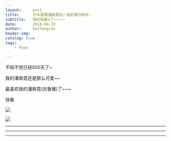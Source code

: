 ```yaml
---
layout:     post
title:      今天是跟潘紫霓在一起的第500天~
subtitle:   我的咕最s了~~~~~
date:       2018-04-23
author:     hechangran
header-img:
catalog: true
tags:
    - Poon

---
```


不知不觉已经500天了~

我的潘紫霓还是那么可爱~~

最喜欢我的潘紫霓(古鲁猪)了~~~

快看


![](http://ww1.sinaimg.cn/mw690/44ba9bf8gy1fqmzjflkfqj23v92kynpp.jpg)

![](http://ww1.sinaimg.cn/mw690/44ba9bf8gy1fqmzk59q4vj23v92kyb2k.jpg)





---



---









---
